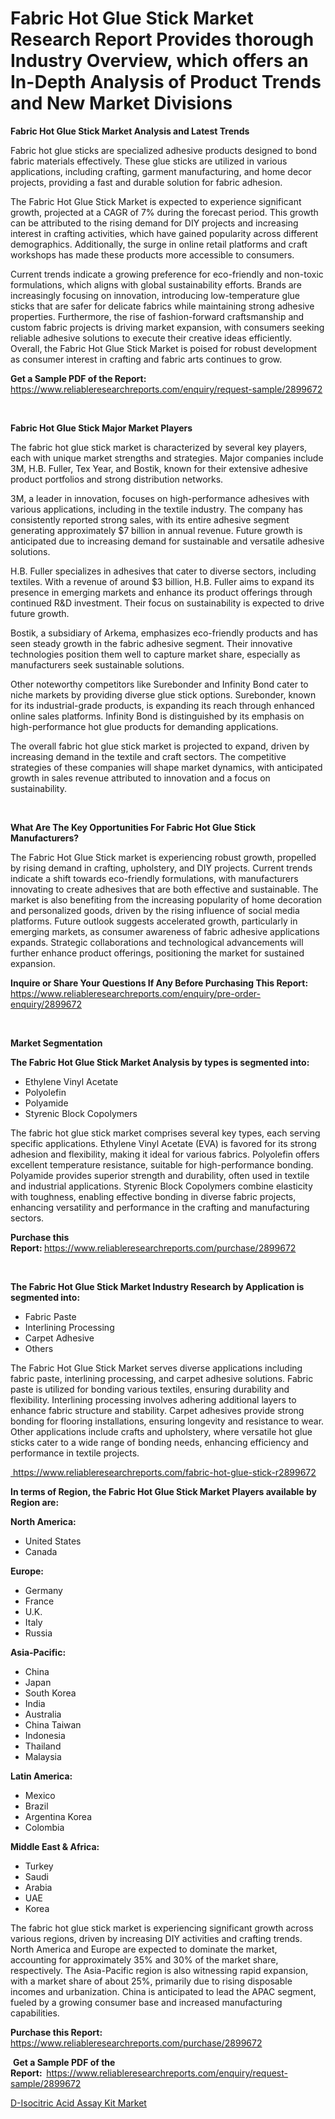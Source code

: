 <p><h1>Fabric Hot Glue Stick Market Research Report Provides thorough Industry Overview, which offers an In-Depth Analysis of Product Trends and New Market Divisions</h1></p><p><strong>Fabric Hot Glue Stick Market Analysis and Latest Trends</strong></p>
<p><p>Fabric hot glue sticks are specialized adhesive products designed to bond fabric materials effectively. These glue sticks are utilized in various applications, including crafting, garment manufacturing, and home decor projects, providing a fast and durable solution for fabric adhesion.</p><p>The Fabric Hot Glue Stick Market is expected to experience significant growth, projected at a CAGR of 7% during the forecast period. This growth can be attributed to the rising demand for DIY projects and increasing interest in crafting activities, which have gained popularity across different demographics. Additionally, the surge in online retail platforms and craft workshops has made these products more accessible to consumers.</p><p>Current trends indicate a growing preference for eco-friendly and non-toxic formulations, which aligns with global sustainability efforts. Brands are increasingly focusing on innovation, introducing low-temperature glue sticks that are safer for delicate fabrics while maintaining strong adhesive properties. Furthermore, the rise of fashion-forward craftsmanship and custom fabric projects is driving market expansion, with consumers seeking reliable adhesive solutions to execute their creative ideas efficiently. Overall, the Fabric Hot Glue Stick Market is poised for robust development as consumer interest in crafting and fabric arts continues to grow.</p></p>
<p><strong>Get a Sample PDF of the Report:&nbsp;</strong> <a href="https://www.reliableresearchreports.com/enquiry/request-sample/2899672?utm_campaign=2253&utm_medium=2&utm_source=Github&utm_content=ia&utm_term=16032025&utm_id=fabric-hot-glue-stick">https://www.reliableresearchreports.com/enquiry/request-sample/2899672</a></p>
<p>&nbsp;</p>
<p><strong>Fabric Hot Glue Stick Major Market Players</strong></p>
<p><p>The fabric hot glue stick market is characterized by several key players, each with unique market strengths and strategies. Major companies include 3M, H.B. Fuller, Tex Year, and Bostik, known for their extensive adhesive product portfolios and strong distribution networks.</p><p>3M, a leader in innovation, focuses on high-performance adhesives with various applications, including in the textile industry. The company has consistently reported strong sales, with its entire adhesive segment generating approximately $7 billion in annual revenue. Future growth is anticipated due to increasing demand for sustainable and versatile adhesive solutions.</p><p>H.B. Fuller specializes in adhesives that cater to diverse sectors, including textiles. With a revenue of around $3 billion, H.B. Fuller aims to expand its presence in emerging markets and enhance its product offerings through continued R&D investment. Their focus on sustainability is expected to drive future growth.</p><p>Bostik, a subsidiary of Arkema, emphasizes eco-friendly products and has seen steady growth in the fabric adhesive segment. Their innovative technologies position them well to capture market share, especially as manufacturers seek sustainable solutions.</p><p>Other noteworthy competitors like Surebonder and Infinity Bond cater to niche markets by providing diverse glue stick options. Surebonder, known for its industrial-grade products, is expanding its reach through enhanced online sales platforms. Infinity Bond is distinguished by its emphasis on high-performance hot glue products for demanding applications.</p><p>The overall fabric hot glue stick market is projected to expand, driven by increasing demand in the textile and craft sectors. The competitive strategies of these companies will shape market dynamics, with anticipated growth in sales revenue attributed to innovation and a focus on sustainability.</p></p>
<p>&nbsp;</p>
<p><strong>What Are The Key Opportunities For Fabric Hot Glue Stick Manufacturers?</strong></p>
<p><p>The Fabric Hot Glue Stick market is experiencing robust growth, propelled by rising demand in crafting, upholstery, and DIY projects. Current trends indicate a shift towards eco-friendly formulations, with manufacturers innovating to create adhesives that are both effective and sustainable. The market is also benefiting from the increasing popularity of home decoration and personalized goods, driven by the rising influence of social media platforms. Future outlook suggests accelerated growth, particularly in emerging markets, as consumer awareness of fabric adhesive applications expands. Strategic collaborations and technological advancements will further enhance product offerings, positioning the market for sustained expansion.</p></p>
<p><strong>Inquire or Share Your Questions If Any Before Purchasing This Report:</strong> <a href="https://www.reliableresearchreports.com/enquiry/pre-order-enquiry/2899672?utm_campaign=2253&utm_medium=2&utm_source=Github&utm_content=ia&utm_term=16032025&utm_id=fabric-hot-glue-stick">https://www.reliableresearchreports.com/enquiry/pre-order-enquiry/2899672</a></p>
<p>&nbsp;</p>
<p><strong>Market Segmentation</strong></p>
<p><strong>The Fabric Hot Glue Stick Market Analysis by types is segmented into:</strong></p>
<p><ul><li>Ethylene Vinyl Acetate</li><li>Polyolefin</li><li>Polyamide</li><li>Styrenic Block Copolymers</li></ul></p>
<p><p>The fabric hot glue stick market comprises several key types, each serving specific applications. Ethylene Vinyl Acetate (EVA) is favored for its strong adhesion and flexibility, making it ideal for various fabrics. Polyolefin offers excellent temperature resistance, suitable for high-performance bonding. Polyamide provides superior strength and durability, often used in textile and industrial applications. Styrenic Block Copolymers combine elasticity with toughness, enabling effective bonding in diverse fabric projects, enhancing versatility and performance in the crafting and manufacturing sectors.</p></p>
<p><strong>Purchase this Report:&nbsp;</strong><a href="https://www.reliableresearchreports.com/purchase/2899672?utm_campaign=2253&utm_medium=2&utm_source=Github&utm_content=ia&utm_term=16032025&utm_id=fabric-hot-glue-stick">https://www.reliableresearchreports.com/purchase/2899672</a></p>
<p>&nbsp;</p>
<p><strong>The Fabric Hot Glue Stick Market Industry Research by Application is segmented into:</strong></p>
<p><ul><li>Fabric Paste</li><li>Interlining Processing</li><li>Carpet Adhesive</li><li>Others</li></ul></p>
<p><p>The Fabric Hot Glue Stick Market serves diverse applications including fabric paste, interlining processing, and carpet adhesive solutions. Fabric paste is utilized for bonding various textiles, ensuring durability and flexibility. Interlining processing involves adhering additional layers to enhance fabric structure and stability. Carpet adhesives provide strong bonding for flooring installations, ensuring longevity and resistance to wear. Other applications include crafts and upholstery, where versatile hot glue sticks cater to a wide range of bonding needs, enhancing efficiency and performance in textile projects.</p></p>
<p><a href="https://www.reliableresearchreports.com/fabric-hot-glue-stick-r2899672?utm_campaign=2253&utm_medium=2&utm_source=Github&utm_content=ia&utm_term=16032025&utm_id=fabric-hot-glue-stick">&nbsp;https://www.reliableresearchreports.com/fabric-hot-glue-stick-r2899672</a></p>
<p><strong>In terms of Region, the Fabric Hot Glue Stick Market Players available by Region are:</strong></p>
<p>
    <p> <strong> North America: </strong>
        <ul>
            <li>United States</li>
            <li>Canada</li>
        </ul>
        </p> 
    <p> <strong> Europe: </strong>
        <ul>
            <li>Germany</li>
            <li>France</li>
            <li>U.K.</li>
            <li>Italy</li>
            <li>Russia</li>
        </ul>
        </p> 
    <p> <strong> Asia-Pacific: </strong>
        <ul>
            <li>China</li>
            <li>Japan</li>
            <li>South Korea</li>
            <li>India</li>
            <li>Australia</li>
            <li>China Taiwan</li>
            <li>Indonesia</li>
            <li>Thailand</li>
            <li>Malaysia</li>
        </ul>
        </p> 
    <p> <strong> Latin America: </strong>
        <ul>
            <li>Mexico</li>
            <li>Brazil</li>
            <li>Argentina Korea</li>
            <li>Colombia</li>
        </ul>
        </p> 
    <p> <strong> Middle East & Africa: </strong>
        <ul>
            <li>Turkey</li>
            <li>Saudi</li>
            <li>Arabia</li>
            <li>UAE</li>
            <li>Korea</li>
        </ul>
    </p>
    </p>
<p><p>The fabric hot glue stick market is experiencing significant growth across various regions, driven by increasing DIY activities and crafting trends. North America and Europe are expected to dominate the market, accounting for approximately 35% and 30% of the market share, respectively. The Asia-Pacific region is also witnessing rapid expansion, with a market share of about 25%, primarily due to rising disposable incomes and urbanization. China is anticipated to lead the APAC segment, fueled by a growing consumer base and increased manufacturing capabilities.</p></p>
<p><strong>Purchase this Report: </strong><a href="https://www.reliableresearchreports.com/purchase/2899672?utm_campaign=2253&utm_medium=2&utm_source=Github&utm_content=ia&utm_term=16032025&utm_id=fabric-hot-glue-stick">https://www.reliableresearchreports.com/purchase/2899672</a></p>
<p>&nbsp;<strong>Get a Sample PDF of the Report:&nbsp;&nbsp;</strong><a href="https://www.reliableresearchreports.com/enquiry/request-sample/2899672?utm_campaign=2253&utm_medium=2&utm_source=Github&utm_content=ia&utm_term=16032025&utm_id=fabric-hot-glue-stick">https://www.reliableresearchreports.com/enquiry/request-sample/2899672</a></p>
<p><strong></strong></p>
<p><p><a href="https://github.com/petbigbeepjn/Market-Research-Report-List-1/blob/main/d-isocitric-acid-assay-kit-market.md?utm_campaign=2253&utm_medium=2&utm_source=Github&utm_content=ia&utm_term=16032025&utm_id=fabric-hot-glue-stick">D-Isocitric Acid Assay Kit Market</a></p></p>